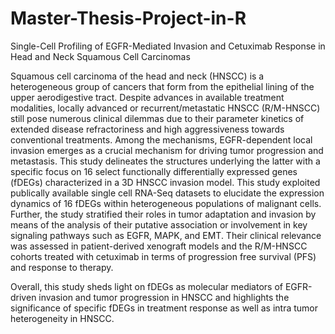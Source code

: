 # Master-Thesis-Project-in-R
Single-Cell Profiling of EGFR-Mediated Invasion and Cetuximab Response in Head and Neck Squamous Cell Carcinomas

Squamous cell carcinoma of the head and neck (HNSCC) is a heterogeneous group of cancers that form from the epithelial lining of the upper aerodigestive tract. Despite advances in available treatment modalities, locally advanced or recurrent/metastatic HNSCC (R/M-HNSCC) still pose numerous clinical dilemmas due to their parameter kinetics of extended disease refractoriness and high aggressiveness towards conventional treatments. Among the mechanisms, EGFR-dependent local invasion emerges as a crucial mechanism for driving tumor progression and metastasis.  This study delineates the structures underlying the latter with a specific focus on 16 select functionally differentially expressed genes (fDEGs) characterized in a 3D HNSCC invasion model. This study exploited publically available single cell RNA-Seq datasets to elucidate the expression dynamics of 16 fDEGs within heterogeneous populations of malignant cells. Further, the study stratified their roles in tumor adaptation and invasion by means of the analysis of their putative association or involvement in key signaling pathways such as EGFR, MAPK, and EMT. Their clinical relevance was assessed in patient-derived xenograft models and the R/M-HNSCC cohorts treated with cetuximab in terms of progression free survival (PFS) and response to therapy. 

Overall, this study sheds light on fDEGs as molecular mediators of EGFR-driven invasion and tumor progression in HNSCC and highlights the significance of specific fDEGs in treatment response as well as intra tumor heterogeneity in HNSCC.
